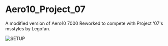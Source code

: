 # Aero10_Project_07

A modified version of Aero10 7000 Reworked to compete with Project '07's msstyles by Legofan.

![SETUP](https://github.com/user-attachments/assets/d3d5b15f-64c7-4ea0-ac1a-ba31dd66f8cc)
